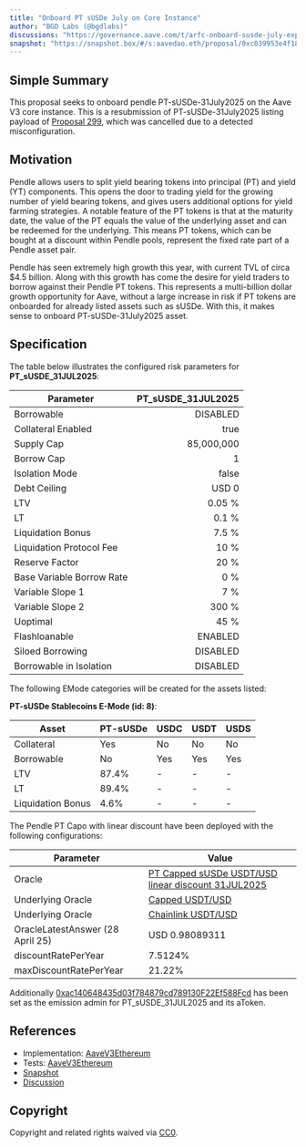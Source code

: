 ```yaml
---
title: "Onboard PT sUSDe July on Core Instance"
author: "BGD Labs (@bgdlabs)"
discussions: "https://governance.aave.com/t/arfc-onboard-susde-july-expiry-pt-tokens-on-aave-v3-core-instance/21878"
snapshot: "https://snapshot.box/#/s:aavedao.eth/proposal/0xc039953e4f18804bb017876d27621da1ab3e4de53acd3b32d0f1fe94d4bbb6a0"
---
```


## Simple Summary

This proposal seeks to onboard pendle PT-sUSDe-31July2025 on the Aave V3 core instance.
This is a resubmission of PT-sUSDe-31July2025 listing payload of [Proposal 299](https://vote.onaave.com/proposal/?proposalId=299), which was cancelled due to a detected misconfiguration.

## Motivation

Pendle allows users to split yield bearing tokens into principal (PT) and yield (YT) components. This opens the door to trading yield for the growing number of yield bearing tokens, and gives users additional options for yield farming strategies. A notable feature of the PT tokens is that at the maturity date, the value of the PT equals the value of the underlying asset and can be redeemed for the underlying. This means PT tokens, which can be bought at a discount within Pendle pools, represent the fixed rate part of a Pendle asset pair.

Pendle has seen extremely high growth this year, with current TVL of circa $4.5 billion. Along with this growth has come the desire for yield traders to borrow against their Pendle PT tokens. This represents a multi-billion dollar growth opportunity for Aave, without a large increase in risk if PT tokens are onboarded for already listed assets such as sUSDe. With this, it makes sense to onboard PT-sUSDe-31July2025 asset.

## Specification

The table below illustrates the configured risk parameters for **PT_sUSDE_31JUL2025**:

| Parameter                 | PT_sUSDE_31JUL2025 |
| ------------------------- | -----------------: |
| Borrowable                |           DISABLED |
| Collateral Enabled        |               true |
| Supply Cap                |         85,000,000 |
| Borrow Cap                |                  1 |
| Isolation Mode            |              false |
| Debt Ceiling              |              USD 0 |
| LTV                       |             0.05 % |
| LT                        |              0.1 % |
| Liquidation Bonus         |              7.5 % |
| Liquidation Protocol Fee  |               10 % |
| Reserve Factor            |               20 % |
| Base Variable Borrow Rate |                0 % |
| Variable Slope 1          |                7 % |
| Variable Slope 2          |              300 % |
| Uoptimal                  |               45 % |
| Flashloanable             |            ENABLED |
| Siloed Borrowing          |           DISABLED |
| Borrowable in Isolation   |           DISABLED |

The following EMode categories will be created for the assets listed:

**PT-sUSDe Stablecoins E-Mode (id: 8)**:

| Asset             | PT-sUSDe | USDC | USDT | USDS |
| ----------------- | -------- | ---- | ---- | ---- |
| Collateral        | Yes      | No   | No   | No   |
| Borrowable        | No       | Yes  | Yes  | Yes  |
| LTV               | 87.4%    | -    | -    | -    |
| LT                | 89.4%    | -    | -    | -    |
| Liquidation Bonus | 4.6%     | -    | -    | -    |

The Pendle PT Capo with linear discount have been deployed with the following configurations:

| **Parameter**                    | **Value**                                                                                                                     |
| -------------------------------- | ----------------------------------------------------------------------------------------------------------------------------- |
| Oracle                           | [PT Capped sUSDe USDT/USD linear discount 31JUL2025](https://etherscan.io/address/0x759B9B72700A129CD7AD8e53F9c99cb48Fd57105) |
| Underlying Oracle                | [Capped USDT/USD](https://etherscan.io/address/0xC26D4a1c46d884cfF6dE9800B6aE7A8Cf48B4Ff8)                                    |
| Underlying Oracle                | [Chainlink USDT/USD](https://etherscan.io/address/0x3E7d1eAB13ad0104d2750B8863b489D65364e32D)                                 |
| OracleLatestAnswer (28 April 25) | USD 0.98089311                                                                                                                |
| discountRatePerYear              | 7.5124%                                                                                                                       |
| maxDiscountRatePerYear           | 21.22%                                                                                                                        |

Additionally [0xac140648435d03f784879cd789130F22Ef588Fcd](https://etherscan.io/address/0xac140648435d03f784879cd789130F22Ef588Fcd) has been set as the emission admin for PT_sUSDE_31JUL2025 and its aToken.

## References

- Implementation: [AaveV3Ethereum](https://github.com/bgd-labs/aave-proposals-v3/blob/main/src/20250428_AaveV3Ethereum_OnboardPTSUSDeJulyOnCoreInstance/AaveV3Ethereum_OnboardPTSUSDeJulyOnCoreInstance_20250428.sol)
- Tests: [AaveV3Ethereum](https://github.com/bgd-labs/aave-proposals-v3/blob/main/src/20250428_AaveV3Ethereum_OnboardPTSUSDeJulyOnCoreInstance/AaveV3Ethereum_OnboardPTSUSDeJulyOnCoreInstance_20250428.t.sol)
- [Snapshot](https://snapshot.box/#/s:aavedao.eth/proposal/0xc039953e4f18804bb017876d27621da1ab3e4de53acd3b32d0f1fe94d4bbb6a0)
- [Discussion](https://governance.aave.com/t/arfc-onboard-susde-july-expiry-pt-tokens-on-aave-v3-core-instance/21878)

## Copyright

Copyright and related rights waived via [CC0](https://creativecommons.org/publicdomain/zero/1.0/).
